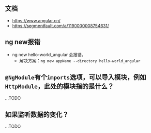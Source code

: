 ## 文档
* https://www.angular.cn/
* https://segmentfault.com/a/1190000008754631/

## ng new报错
* ng new hello-world_angular 会报错。
    - 解决方案：```ng new appName --directory hello-world_angular```

## `@NgModule`有个`imports`选项，可以导入模块，例如`HttpModule`，此处的模块指的是什么？
...TODO

## 如果监听数据的变化？
...TODO
